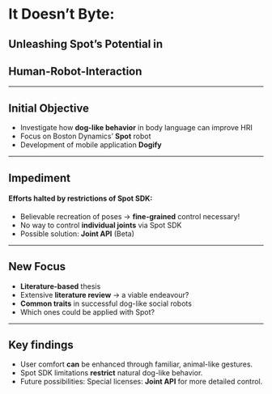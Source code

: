 # It Doesn’t Byte: 
## Unleashing Spot’s Potential in 
## Human-Robot-Interaction
---
## Initial Objective
- Investigate how **dog-like behavior** in body language can improve HRI
- Focus on Boston Dynamics’ **Spot** robot
- Development of mobile application **Dogify**

---
## Impediment
#### Efforts halted by restrictions of **Spot SDK**:
- Believable recreation of poses -> **fine-grained** control necessary!
- No way to control **individual joints** via Spot SDK
- Possible solution: **Joint API** (Beta)

---

## New Focus
- **Literature-based** thesis
- Extensive **literature review** -> a viable endeavour?
- **Common traits** in successful dog-like social robots
- Which ones could be applied with Spot?

---

## Key findings
- User comfort **can** be enhanced through familiar, animal-like gestures.
- Spot SDK limitations **restrict** natural dog-like behavior.
- Future possibilities: Special licenses: **Joint API** for more detailed control.